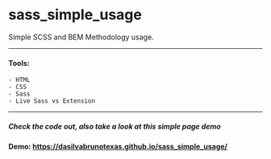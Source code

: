 # sass_simple_usage

Simple SCSS and BEM Methodology usage.

---

#### Tools:

    - HTML
    - CSS
    - Sass
    - Live Sass vs Extension

---

##### Check the code out, also take a look at this simple page demo

#### Demo: https://dasilvabrunotexas.github.io/sass_simple_usage/
